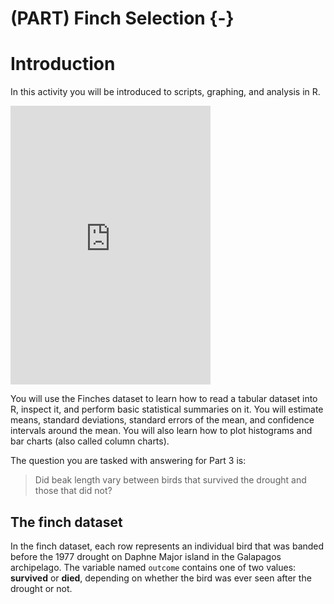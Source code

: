 # (PART) Finch Selection {-}

# Introduction

In this activity you will be introduced to scripts, graphing, and analysis in R. 

<div class="mx-auto" style="width: 320px;">
  <iframe width="320" height="446" src="https://macaulaylibrary.org/asset/83940941/embed/320" frameborder="0" allowfullscreen style="width:320px;"></iframe>
</div>

You will use the Finches dataset to learn how to read a tabular dataset into R, inspect it, and perform basic statistical summaries on it. You will estimate means, standard deviations, standard errors of the mean, and confidence intervals around the mean. You will also learn how to plot histograms and bar charts (also called column charts).

The question you are tasked with answering for Part 3 is:

<blockquote class="text-success">Did beak length vary between birds that survived the drought and those that did not?</blockquote>

## The finch dataset

In the finch dataset, each row represents an individual bird that was banded before the 1977 drought on Daphne Major island in the Galapagos archipelago. The variable named `outcome` contains one of two values: **survived** or **died**, depending on whether the bird was ever seen after the drought or not.
